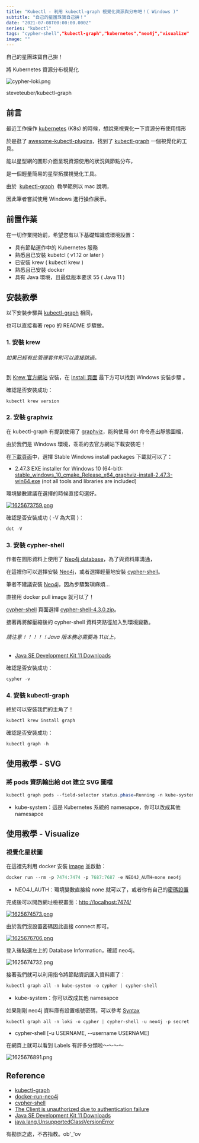 ```yaml
---
title: "Kubectl - 利用 kubectl-graph 視覺化資源與分布吧！( Windows )"
subtitle: "自己的星團珠寶自己拚！"
date: "2021-07-08T00:00:00.000Z"
series: "kubectl"
tags: "cypher-shell","kubectl-graph","kubernetes","neo4j","visualize"
image: ""
--- 
```


自己的星團珠寶自己拚！

將 Kubernetes 資源分布視覺化

![cypher-loki.png](https://raw.githubusercontent.com/explooosion/blogs/refs/heads/main/docs/images/2021-07-08_Kubectl%20-%20%E5%88%A9%E7%94%A8%20kubectl-graph%20%E8%A6%96%E8%A6%BA%E5%8C%96%E8%B3%87%E6%BA%90%E8%88%87%E5%88%86%E5%B8%83%E5%90%A7%EF%BC%81(%20Windows%20)/cypher-loki.png)

steveteuber/kubectl-graph

前言
--

最近工作操作 [kubernetes](https://kubernetes.io/) (K8s) 的時候，想說來視覺化一下資源分布使用情形

於是逛了 [awesome-kubectl-plugins](https://github.com/ishantanu/awesome-kubectl-plugins)，找到了 [kubectl-graph](https://github.com/steveteuber/kubectl-graph) 一個視覺化的工具。

能以星型網的圖形介面呈現資源使用的狀況與節點分布，

是一個輕量簡易的星型拓撲視覺化工具。

由於  [kubectl-graph](https://github.com/steveteuber/kubectl-graph)  教學範例以 mac 說明，

因此筆者嘗試使用 Windows 進行操作展示。

前置作業
----

在一切作業開始前，希望您有以下基礎知識或環境設置：

*   具有節點運作中的 Kubernetes 服務
*   熟悉且已安裝 kubetcl ( v1.12 or later )
*   已安裝 krew ( kubectl krew )
*   熟悉且已安裝 docker
*   具有 Java 環境，且最低版本要求 55 ( Java 11 )

安裝教學
----

以下安裝步驟與 [kubectl-graph](https://github.com/steveteuber/kubectl-graph) 相同，

也可以直接看著 repo 的 README 步驟做。

### 1\. 安裝 krew

###### 如果已經有此管理套件則可以直接跳過。

到 [Krew 官方網站](https://krew.sigs.k8s.io/) 安裝，在 [Install 頁面](https://krew.sigs.k8s.io/docs/user-guide/setup/install/) 最下方可以找到 Windows 安裝步驟 。

確認是否安裝成功：

```powershell
kubectl krew version
```

### 2\. 安裝 graphviz

在 kubectl-graph 有提到使用了 [graphviz](https://graphviz.org/)，能夠使用 dot 命令產出靜態圖檔，

由於我們是 Windows 環境，乖乖的去官方網站下載安裝吧！

在[下載頁面](https://graphviz.org/download/)中，選擇 Stable Windows install packages 下載就可以了：

*   2.47.3 EXE installer for Windows 10 (64-bit): [stable\_windows\_10\_cmake\_Release\_x64\_graphviz-install-2.47.3-win64.exe](https://gitlab.com/api/v4/projects/4207231/packages/generic/graphviz-releases/2.47.3/stable_windows_10_cmake_Release_x64_graphviz-install-2.47.3-win64.exe) (not all tools and libraries are included)

環境變數建議在選擇的時候直接勾選好。

[![1625673759.png](https://raw.githubusercontent.com/explooosion/blogs/refs/heads/main/docs/images/2021-07-08_Kubectl%20-%20%E5%88%A9%E7%94%A8%20kubectl-graph%20%E8%A6%96%E8%A6%BA%E5%8C%96%E8%B3%87%E6%BA%90%E8%88%87%E5%88%86%E5%B8%83%E5%90%A7%EF%BC%81(%20Windows%20)/1625673759.png)](https://dotblogsfile.blob.core.windows.net/user/robby/3c7eacc9-1ef9-42d5-8f56-9f95cb9f8d66/1625673759.png)

確認是否安裝成功 ( -V 為大寫 )：

```powershell
dot -V
```

### 3\. 安裝 cypher-shell

作者在圖形資料上使用了 [Neo4j database](https://neo4j.com/)，為了與資料庫溝通，

在這裡你可以選擇安裝 [Neo4j](https://neo4j.com/try-neo4j/)，或者選擇輕量地安裝 [cypher-shell](https://neo4j.com/download-center/#cyphershell)。

筆者不建議安裝 [Neo4j](https://neo4j.com/try-neo4j/)，因為步驟繁瑣麻煩…

直接用 docker pull image 就可以了！

[cypher-shell](https://neo4j.com/download-center/#cyphershell) 頁面選擇 [cypher-shell-4.3.0.zip](https://dist.neo4j.org/cypher-shell/cypher-shell-4.3.0.zip)。

接著再將解壓縮後的 cypher-shell 資料夾路徑加入到環境變數。

###### 請注意！！！！！Java 版本務必需要為 11以上。

*   [Java SE Development Kit 11 Downloads](https://www.oracle.com/tw/java/technologies/javase-jdk11-downloads.html)

確認是否安裝成功：

```powershell
cypher -v
```

### 4\. 安裝 kubectl-graph

終於可以安裝我們的主角了！

```powershell
kubectl krew install graph
```

確認是否安裝成功：

```powershell
kubectl graph -h
```

使用教學 - SVG
----------

### 將 pods 資訊輸出給 dot 建立 SVG 圖檔

```powershell
kubectl graph pods --field-selector status.phase=Running -n kube-system | dot -T svg -o pods.svg
```

*   kube-system：這是 Kubernetes 系統的 namesapce，你可以改成其他 namesapce

使用教學 - Visualize
----------------

### 視覺化星狀圖

在這裡先利用 docker 安裝 [image](https://neo4j.com/developer/docker-run-neo4j/) 並啟動：

```powershell
docker run --rm -p 7474:7474 -p 7687:7687 -e NEO4J_AUTH=none neo4j
```

*   NEO4J\_AUTH：環境變數直接給 none 就可以了，或者你有自己的[密碼設置](https://neo4j.com/docs/operations-manual/current/docker/introduction/#docker-auth)

完成後可以開啟網址檢視畫面：[http://localhost:7474/](http://localhost:7474/)

[![1625674573.png](https://raw.githubusercontent.com/explooosion/blogs/refs/heads/main/docs/images/2021-07-08_Kubectl%20-%20%E5%88%A9%E7%94%A8%20kubectl-graph%20%E8%A6%96%E8%A6%BA%E5%8C%96%E8%B3%87%E6%BA%90%E8%88%87%E5%88%86%E5%B8%83%E5%90%A7%EF%BC%81(%20Windows%20)/1625674573.png)](https://dotblogsfile.blob.core.windows.net/user/robby/3c7eacc9-1ef9-42d5-8f56-9f95cb9f8d66/1625674573.png)

由於我們沒設置密碼因此直接 connect 即可。

[![1625676706.png](https://raw.githubusercontent.com/explooosion/blogs/refs/heads/main/docs/images/2021-07-08_Kubectl%20-%20%E5%88%A9%E7%94%A8%20kubectl-graph%20%E8%A6%96%E8%A6%BA%E5%8C%96%E8%B3%87%E6%BA%90%E8%88%87%E5%88%86%E5%B8%83%E5%90%A7%EF%BC%81(%20Windows%20)/1625676706.png)](https://dotblogsfile.blob.core.windows.net/user/robby/3c7eacc9-1ef9-42d5-8f56-9f95cb9f8d66/1625676706.png)

登入後點選左上的 Database Information，確認 neo4j。

![1625674732.png](https://raw.githubusercontent.com/explooosion/blogs/refs/heads/main/docs/images/2021-07-08_Kubectl%20-%20%E5%88%A9%E7%94%A8%20kubectl-graph%20%E8%A6%96%E8%A6%BA%E5%8C%96%E8%B3%87%E6%BA%90%E8%88%87%E5%88%86%E5%B8%83%E5%90%A7%EF%BC%81(%20Windows%20)/1625674732.png)

接著我們就可以利用指令將節點資訊匯入資料庫了：

```powershell
kubectl graph all -n kube-system -o cypher | cypher-shell
```

*   kube-system：你可以改成其他 namesapce

如果剛剛 neo4j 資料庫有設置帳號密碼，可以參考 [Syntax](https://neo4j.com/docs/operations-manual/current/tools/cypher-shell/)

```powershell
kubectl graph all -n loki -o cypher | cypher-shell -u neo4j -p secret
```

*   cypher-shell \[-u USERNAME, --username USERNAME\]

在網頁上就可以看到 Labels 有許多分類啦～～～～

![1625676891.png](https://raw.githubusercontent.com/explooosion/blogs/refs/heads/main/docs/images/2021-07-08_Kubectl%20-%20%E5%88%A9%E7%94%A8%20kubectl-graph%20%E8%A6%96%E8%A6%BA%E5%8C%96%E8%B3%87%E6%BA%90%E8%88%87%E5%88%86%E5%B8%83%E5%90%A7%EF%BC%81(%20Windows%20)/1625676891.png)

Reference
---------

*   [kubectl-graph](https://github.com/steveteuber/kubectl-graph)
*   [docker-run-neo4j](https://neo4j.com/developer/docker-run-neo4j/)
*   [cypher-shell](https://neo4j.com/docs/operations-manual/current/tools/cypher-shell/)
*   [The Client is unauthorized due to authentication failure](https://github.com/neo4j/neo4j-javascript-driver/issues/660)
*   [Java SE Development Kit 11 Downloads](https://www.oracle.com/tw/java/technologies/javase-jdk11-downloads.html)
*   [java.lang.UnsupportedClassVersionError](https://www.baeldung.com/java-lang-unsupportedclassversion)

有勘誤之處，不吝指教。ob'\_'ov